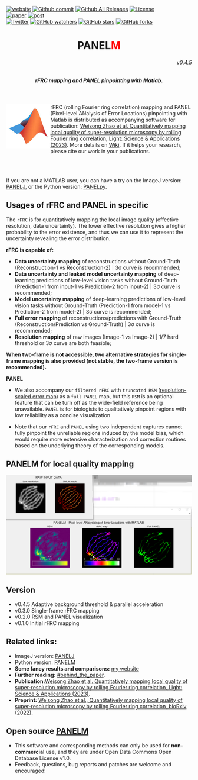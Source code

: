 
[![website](https://img.shields.io/badge/website-up-green.svg)](https://weisongzhao.github.io/PANELM/)
[![Github commit](https://img.shields.io/github/last-commit/WeisongZhao/PANELM)](https://github.com/WeisongZhao/PANELM/)
[![Github All Releases](https://img.shields.io/github/downloads/WeisongZhao/PANELM/total.svg)](https://github.com/WeisongZhao/PANELM/releases/tag/v0.4.5/)
[![License](https://img.shields.io/github/license/WeisongZhao/PANELM)](https://github.com/WeisongZhao/PANELM/blob/master/LICENSE/)<br>
[![paper](https://img.shields.io/badge/paper-light:%20sci.%20appl.-black.svg)](https://doi.org/10.1038/s41377-023-01321-0)
[![post](https://img.shields.io/badge/post-behind%20the%20paper-black.svg)](https://communities.springernature.com/posts/a-nice-piece-of-the-puzzle-for-super-resolution-microscopy)<br>
[![Twitter](https://img.shields.io/twitter/follow/weisong_zhao?label=weisong)](https://twitter.com/weisong_zhao/status/1370308101690118146)
[![GitHub watchers](https://img.shields.io/github/watchers/WeisongZhao/PANELM?style=social)](https://github.com/WeisongZhao/PANELM/) 
[![GitHub stars](https://img.shields.io/github/stars/WeisongZhao/PANELM?style=social)](https://github.com/WeisongZhao/PANELM/) 
[![GitHub forks](https://img.shields.io/github/forks/WeisongZhao/PANELM?style=social)](https://github.com/WeisongZhao/PANELM/)

<p>
<h1 align="center">PANEL<font color="red">M</font></h1>
<h6 align="right">v0.4.5</h6>
<h5 align="center">rFRC mapping and PANEL pinpointing with Matlab.</h5>
</p>
<br>
<p>
<img src='./img/MATLAB.jpg' align="left" width=120>
</p>

rFRC (rolling Fourier ring correlation) mapping and PANEL (Pixel-level ANalysis of Error Locations) pinpointing with Matlab is distributed as accompanying software for publication: [Weisong Zhao et al. Quantitatively mapping local quality of super-resolution microscopy by rolling Fourier ring correlation, Light: Science & Applications (2023)](https://doi.org/10.1038/s41377-023-01321-0). More details on [Wiki](https://github.com/WeisongZhao/PANELM/wiki/). If it helps your research, please cite our work in your publications. 

<br>
<br>

If you are not a MATLAB user, you can have a try on the ImageJ version: [PANELJ](https://github.com/WeisongZhao/PANELJ), or the Python version: [PANELpy](https://github.com/WeisongZhao/PANELpy).

## Usages of rFRC and PANEL in specific

The `rFRC` is for quantitatively mapping the local image quality (effective resolution, data uncertainty). The lower effective resolution gives a higher probability to the error existence, and thus we can use it to represent the uncertainty revealing the error distribution.

**rFRC is capable of:**
- **Data uncertainty mapping** of reconstructions without Ground-Truth (Reconstruction-1 vs Reconstruction-2) | 3σ curve is recommended;
- **Data uncertainty and leaked model uncertainty mapping** of deep-learning predictions of low-level vision tasks without Ground-Truth (Prediction-1 from input-1 vs Prediction-2 from input-2) | 3σ curve is recommended;
- **Model uncertainty mapping** of deep-learning predictions of low-level vision tasks without Ground-Truth (Prediction-1 from model-1 vs Prediction-2 from model-2) | 3σ curve is recommended;
- **Full error mapping** of reconstructions/predictions with Ground-Truth (Reconstruction/Prediction vs Ground-Truth) | 3σ curve is recommended;
- **Resolution mapping** of raw images (Image-1 vs Image-2) | 1/7 hard threshold or 3σ curve are both feasible;

**When two-frame is not accessible, two alternative strategies for single-frame mapping is also provided (not stable, the two-frame version is recommended).** 

**PANEL**

- We also accompany our `filtered rFRC` with `truncated RSM` ([resolution-scaled error map](http://dx.doi.org/10.1038/nmeth.4605)) as a `full PANEL` map, but this `RSM` is an optional feature that can be turn off as the wide-field reference being unavailable. `PANEL` is for biologists to qualitatively pinpoint regions with low reliability as a concise visualization

- Note that our `rFRC` and `PANEL` using two independent captures cannot fully pinpoint the unreliable regions induced by the model bias, which would require more extensive characterization and correction routines based on the underlying theory of the corresponding models.


## PANELM for local quality mapping
<p align='center'>
<img src='./img/PANELM.png' align="center" width=900>
</p>


## Version
- v0.4.5 Adaptive background threshold & parallel acceleration
- v0.3.0 Single-frame rFRC mapping
- v0.2.0 RSM and PANEL visualization
- v0.1.0 Initial rFRC mapping

## Related links: 
- ImageJ version: [PANELJ](https://github.com/WeisongZhao/PANELJ/)
- Python version: [PANELM](https://github.com/WeisongZhao/PANELpy/)
- **Some fancy results and comparisons:** [my website](https://weisongzhao.github.io/MyWeb2/portfolio-4-col.html)
- **Further reading:** [#behind_the_paper](https://communities.springernature.com/posts/a-nice-piece-of-the-puzzle-for-super-resolution-microscopy).
- **Publication:**[Weisong Zhao et al. Quantitatively mapping local quality of super-resolution microscopy by rolling Fourier ring correlation, Light: Science & Applications (2023)](https://doi.org/10.1038/s41377-023-01321-0).
- **Preprint:** [Weisong Zhao et al., Quantitatively mapping local quality of super-resolution microscopy by rolling Fourier ring correlation, bioRxiv (2022)](https://doi.org/10.1101/2022.12.01.518675).

## Open source [PANELM](https://github.com/WeisongZhao/PANELM)
- This software and corresponding methods can only be used for **non-commercial** use, and they are under Open Data Commons Open Database License v1.0.
- Feedback, questions, bug reports and patches are welcome and encouraged!